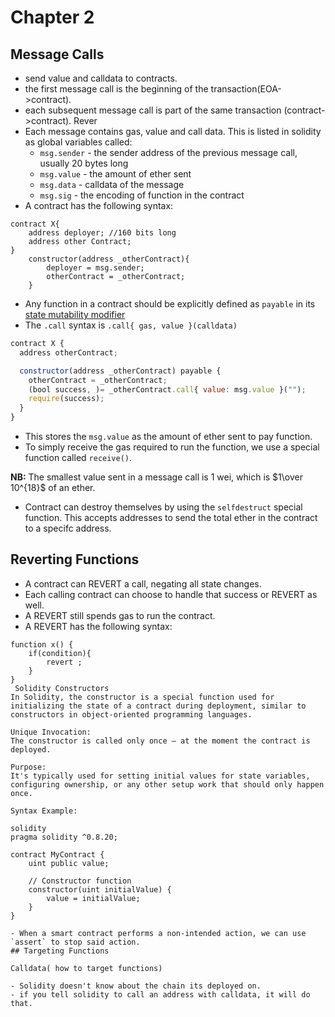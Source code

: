 # Chapter 2

## Message Calls

- send value and calldata to contracts.
- the first message call is the beginning of the transaction(EOA->contract).
- each subsequent message call is part of the same transaction (contract->contract).
Rever
- Each message contains gas, value and call data. This is listed in solidity as global variables called:
    - `msg.sender` - the sender address of the previous message call, usually 20 bytes long
    - `msg.value` - the amount of ether sent 
    - `msg.data` - calldata of the message
    - `msg.sig` - the encoding of function in the contract
- A contract has the following syntax:
```
contract X{
    address deployer; //160 bits long
    address other Contract;
}
    constructor(address _otherContract){
        deployer = msg.sender;
        otherContract = _otherContract;
    }
```
- Any function in a contract should be explicitly defined as `payable` in its [state mutability modifier](../Notes/solidity-chapter-1.md#functions)
- The `.call` syntax is `.call{ gas, value }(calldata)`

```js
contract X {
  address otherContract;

  constructor(address _otherContract) payable {
    otherContract = _otherContract;
    (bool success, )= _otherContract.call{ value: msg.value }("");
    require(success);
  }
}
```
- This stores the `msg.value` as the amount of ether sent to pay function.
- To simply receive the gas required to run the function, we use a special function called `receive()`.

**NB:** The smallest value sent in a message call is 1 wei, which is $1\over 10^{18}$ of an ether.
- Contract can destroy themselves by using the `selfdestruct` special function. This accepts addresses to send the total ether in the contract to a specifc address.

## Reverting Functions
- A contract can REVERT a call, negating all state changes.
- Each calling contract can choose to handle that success or REVERT as well.
- A REVERT still spends gas to run the contract.
- A REVERT has the following syntax:
```
function x() {
    if(condition){
        revert ;
    }
}
 Solidity Constructors
In Solidity, the constructor is a special function used for initializing the state of a contract during deployment, similar to constructors in object-oriented programming languages.

Unique Invocation:
The constructor is called only once — at the moment the contract is deployed.

Purpose:
It's typically used for setting initial values for state variables, configuring ownership, or any other setup work that should only happen once.

Syntax Example:

solidity
pragma solidity ^0.8.20;

contract MyContract {
    uint public value;

    // Constructor function
    constructor(uint initialValue) {
        value = initialValue;
    }
}

- When a smart contract performs a non-intended action, we can use `assert` to stop said action.
## Targeting Functions

Calldata( how to target functions)
   
- Solidity doesn't know about the chain its deployed on.
- if you tell solidity to call an address with calldata, it will do that.
 
